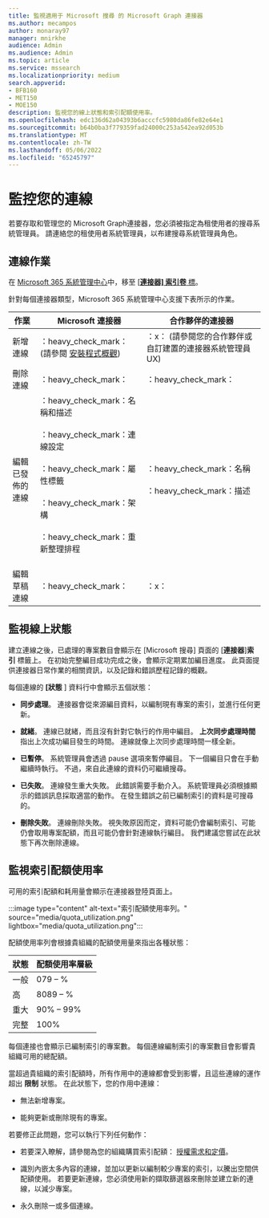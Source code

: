 ```yaml
---
title: 監視適用于 Microsoft 搜尋 的 Microsoft Graph 連接器
ms.author: mecampos
author: monaray97
manager: mnirkhe
audience: Admin
ms.audience: Admin
ms.topic: article
ms.service: mssearch
ms.localizationpriority: medium
search.appverid:
- BFB160
- MET150
- MOE150
description: 監視您的線上狀態和索引配額使用率。
ms.openlocfilehash: edc136d62a04393b6acccfc5980da86fe82e64e1
ms.sourcegitcommit: b64b0ba3f779359fad24000c253a542ea92d053b
ms.translationtype: MT
ms.contentlocale: zh-TW
ms.lasthandoff: 05/06/2022
ms.locfileid: "65245797"
---
```

# <a name="monitor-your-connections"></a>監控您的連線

若要存取和管理您的 Microsoft Graph連接器，您必須被指定為租使用者的搜尋系統管理員。 請連絡您的租使用者系統管理員，以布建搜尋系統管理員角色。

## <a name="connection-operations"></a>連線作業

在 [Microsoft 365 系統管理中心](https://admin.microsoft.com)中，移至 [[**連接器] 索引卷** 標](https://admin.microsoft.com/Adminportal/Home#/MicrosoftSearch/Connectors)。

針對每個連接器類型，Microsoft 365 系統管理中心支援下表所示的作業。

作業 |  Microsoft 連接器 | 合作夥伴的連接器
--- | --- | ---
新增連線 | ：heavy_check_mark： (請參閱 [安裝程式概觀](configure-connector.md))  | ：x： (請參閱您的合作夥伴或自訂建置的連接器系統管理員 UX) 
刪除連線 | ：heavy_check_mark： | ：heavy_check_mark：
編輯已發佈的連線 | ：heavy_check_mark：名稱和描述<br></br> ：heavy_check_mark：連線設定<br></br> ：heavy_check_mark：屬性標籤<br></br> ：heavy_check_mark：架構<br></br> ：heavy_check_mark：重新整理排程<br></br> | ：heavy_check_mark：名稱<br></br> ：heavy_check_mark：描述
編輯草稿連線 | ：heavy_check_mark： | ：x：

## <a name="monitor-your-connection-state"></a>監視線上狀態

建立連線之後，已處理的專案數目會顯示在 [Microsoft 搜尋] 頁面的 [**連接器**]**索引** 標籤上。 在初始完整編目成功完成之後，會顯示定期累加編目進度。 此頁面提供連接器日常作業的相關資訊，以及記錄和錯誤歷程記錄的概觀。

每個連線的 **[狀態** ] 資料行中會顯示五個狀態：

* **同步處理**。 連接器會從來源編目資料，以編制現有專案的索引，並進行任何更新。

* **就緒**。 連線已就緒，而且沒有針對它執行的作用中編目。 **上次同步處理時間** 指出上次成功編目發生的時間。 連線就像上次同步處理時間一樣全新。

* **已暫停**。 系統管理員會透過 pause 選項來暫停編目。 下一個編目只會在手動繼續時執行。 不過，來自此連線的資料仍可繼續搜尋。

* **已失敗**。 連線發生重大失敗。 此錯誤需要手動介入。 系統管理員必須根據顯示的錯誤訊息採取適當的動作。 在發生錯誤之前已編制索引的資料是可搜尋的。

* **刪除失敗**。 連線刪除失敗。 視失敗原因而定，資料可能仍會編制索引、可能仍會取用專案配額，而且可能仍會針對連線執行編目。 我們建議您嘗試在此狀態下再次刪除連線。

## <a name="monitor-your-index-quota-utilization"></a>監視索引配額使用率

可用的索引配額和耗用量會顯示在連接器登陸頁面上。

:::image type="content" alt-text="索引配額使用率列。" source="media/quota_utilization.png" lightbox="media/quota_utilization.png":::

配額使用率列會根據貴組織的配額使用量來指出各種狀態：

狀態 | 配額使用率層級
--- | --- 
一般 | 079 &ndash; %
高 | 8089 &ndash; %
重大 | 90% &ndash; 99%
完整 | 100%

每個連接也會顯示已編制索引的專案數。 每個連線編制索引的專案數目會影響貴組織可用的總配額。

當超過貴組織的索引配額時，所有作用中的連線都會受到影響，且這些連線的運作超出 **限制** 狀態。 在此狀態下，您的作用中連線：  

* 無法新增專案。

* 能夠更新或刪除現有的專案。

若要修正此問題，您可以執行下列任何動作：

* 若要深入瞭解，請參閱為您的組織購買索引配額： [授權需求和定價](licensing.md)。

* 識別內嵌太多內容的連線，並加以更新以編制較少專案的索引，以騰出空間供配額使用。 若要更新連線，您必須使用新的擷取篩選器來刪除並建立新的連線，以減少專案。

* 永久刪除一或多個連線。
